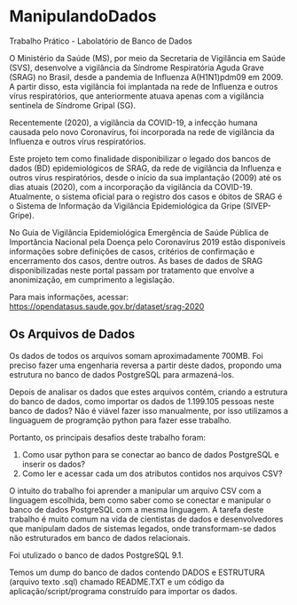 #
# ManipulandoDados

Trabalho Prático - Labolatório de Banco de Dados

O Ministério da Saúde (MS), por meio da Secretaria de Vigilância em Saúde (SVS), desenvolve a vigilância da Síndrome Respiratória Aguda Grave (SRAG) no Brasil, desde a pandemia de Influenza A(H1N1)pdm09 em 2009. A partir disso, esta vigilância foi implantada na rede de Influenza e outros vírus respiratórios, que anteriormente atuava apenas com a vigilância sentinela de Síndrome Gripal (SG). 

Recentemente (2020), a vigilância da COVID-19, a infecção humana causada pelo novo Coronavírus, foi incorporada na rede de vigilância da Influenza e outros vírus respiratórios. 

Este projeto tem como finalidade disponibilizar o legado dos bancos de dados (BD) epidemiológicos de SRAG, da rede de vigilância da Influenza e outros vírus respiratórios, desde o início da sua implantação (2009) até os dias atuais (2020), com a incorporação da vigilância da COVID-19. Atualmente, o sistema oficial para o registro dos casos e óbitos de SRAG é o Sistema de Informação da Vigilância Epidemiológica da Gripe (SIVEP-Gripe). 

No Guia de Vigilância Epidemiológica Emergência de Saúde Pública de Importância Nacional pela Doença pelo Coronavírus 2019 estão disponíveis informações sobre definições de casos, critérios de confirmação e encerramento dos casos, dentre outros. 
As bases de dados de SRAG disponibilizadas neste portal passam por tratamento que envolve a anonimização, em cumprimento a legislação. 

Para mais informações, acessar: 
https://opendatasus.saude.gov.br/dataset/srag-2020

## Os Arquivos de Dados

Os dados de todos os arquivos somam aproximadamente 700MB. Foi preciso fazer uma engenharia reversa a partir deste dados, propondo uma estrutura no banco de dados PostgreSQL para armazená-los.

Depois de analisar os dados que estes arquivos contém, criando a estrutura do banco de dados, como importar os dados de 1.199.105 pessoas neste banco de dados? Não é viável fazer isso manualmente, por isso utilizamos a linguaguem de programção python para fazer esse trabalho.

Portanto, os principais desafios deste trabalho foram: 

1) Como usar python para se conectar ao banco de dados PostgreSQL e inserir os dados?
2) Como ler e acessar cada um dos atributos contidos nos arquivos CSV?
   
O intuito do trabalho foi aprender a manipular um arquivo CSV com a linguagem escolhida, bem como saber como se conectar e manipular o banco de dados PostgreSQL com a mesma linguagem. A tarefa deste trabalho é muito comum na vida de cientistas de dados e desenvolvedores que manipulam dados de sistemas legados, onde transformam-se dados não estruturados em banco de dados relacionais. 

Foi utulizado o banco de dados PostgreSQL 9.1.

Temos um dump do banco de dados contendo DADOS e ESTRUTURA (arquivo texto .sql) chamado README.TXT e um código da aplicação/script/programa construído para importar os dados.


